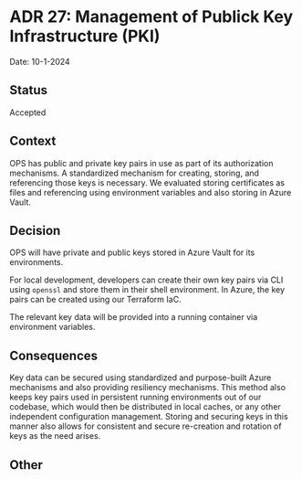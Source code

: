 # ADR 27: Management of Publick Key Infrastructure (PKI)

Date: 10-1-2024

## Status

Accepted

## Context

OPS has public and private key pairs in use as part of its authorization mechanisms.
A standardized mechanism for creating, storing, and referencing those keys is necessary.
We evaluated storing certificates as files and referencing using environment variables and also storing in Azure Vault.

## Decision

OPS will have private and public keys stored in Azure Vault for its environments.

For local development, developers can create their own key pairs via CLI using `openssl` and store them in their shell environment.
In Azure, the key pairs can be created using our Terraform IaC.

The relevant key data will be provided into a running container via environment variables.

## Consequences

Key data can be secured using standardized and purpose-built Azure mechanisms and also providing resiliency mechanisms.
This method also keeps key pairs used in persistent running environments out of our codebase, which would then be
distributed in local caches, or any other independent configuration management.
Storing and securing keys in this manner also allows for consistent and secure re-creation and rotation of keys
as the need arises.

## Other
